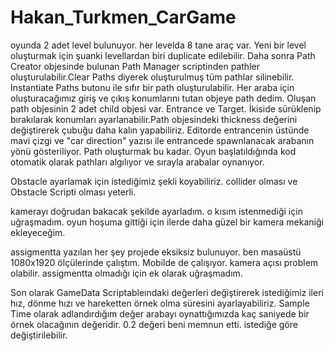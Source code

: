 # Hakan_Turkmen_CarGame

 oyunda 2 adet level bulunuyor. her levelda 8 tane araç var. Yeni bir level oluşturmak için şuanki levellardan biri duplicate edilebilir.
 Daha sonra Path Creator objesinde bulunan Path Manager scriptinden pathler oluşturulabilir.Clear Paths diyerek oluşturulmuş tüm pathlar silinebilir. Instantiate Paths 
 butonu ile sıfır bir path oluşturulabilir. Her araba için oluşturacağımız giriş ve çıkış konumlarını tutan objeye path dedim. Oluşan path objesinin 2 adet child objesi var. Entrance ve Target. İkiside sürüklenip bırakılarak konumları ayarlanabilir.Path objesindeki thickness değerini değiştirerek çubuğu daha kalın yapabiliriz.
 Editorde entrancenin üstünde mavi çizgi ve "car direction" yazısı ile entrancede spawnlanacak arabanın yönü gösteriliyor. Path oluşturmak bu kadar. Oyun başlatıldığında kod
 otomatik olarak pathları algılıyor ve sırayla arabalar oynanıyor.

 Obstacle ayarlamak için istediğimiz şekli koyabiliriz. collider olması ve Obstacle Scripti olması yeterli.

kamerayı doğrudan bakacak şekilde ayarladım. o kısım istenmediği için uğraşmadım. oyun hoşuma gittiği için ilerde daha güzel bir kamera mekaniği ekleyeceğim.

assigmentta yazılan her şey projede eksiksiz bulunuyor. ben masaüstü 1080x1920 ölçülerinde çalıştım. Mobilde de çalışıyor. kamera açısı problem olabilir. assigmentta olmadığı için ek olarak uğraşmadım. 

 Son olarak GameData Scriptableındaki değerleri değiştirerek istediğimiz ileri hız, dönme hızı ve hareketten örnek olma süresini ayarlayabiliriz. Sample Time olarak adlandırdığım değer arabayı oynattığımızda kaç saniyede bir örnek olacağının değeridir. 0.2 değeri beni memnun etti. istediğe göre değiştirilebilir. 
